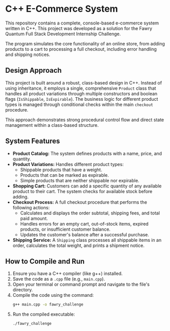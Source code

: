 # C++ E-Commerce System

This repository contains a complete, console-based e-commerce system written in C++. This project was developed as a solution for the Fawry Quantum Full Stack Development Internship Challenge.

The program simulates the core functionality of an online store, from adding products to a cart to processing a full checkout, including error handling and shipping notices.

## Design Approach

This project is built around a robust, class-based design in C++. Instead of using inheritance, it employs a single, comprehensive `Product` class that handles all product variations through multiple constructors and boolean flags (`IsShippable`, `IsExpirable`). The business logic for different product types is managed through conditional checks within the main `checkout` procedure.

This approach demonstrates strong procedural control flow and direct state management within a class-based structure.

## System Features

* **Product Catalog:** The system defines products with a name, price, and quantity.
* **Product Variations:** Handles different product types:
    * Shippable products that have a weight.
    * Products that can be marked as expirable.
    * Simple products that are neither shippable nor expirable.
* **Shopping Cart:** Customers can add a specific quantity of any available product to their cart. The system checks for available stock before adding.
* **Checkout Process:** A full checkout procedure that performs the following actions:
    * Calculates and displays the order subtotal, shipping fees, and total paid amount.
    * Handles errors for an empty cart, out-of-stock items, expired products, or insufficient customer balance.
    * Updates the customer's balance after a successful purchase.
* **Shipping Service:** A `Shipping` class processes all shippable items in an order, calculates the total weight, and prints a shipment notice.

## How to Compile and Run

1.  Ensure you have a C++ compiler (like g++) installed.
2.  Save the code as a `.cpp` file (e.g., `main.cpp`).
3.  Open your terminal or command prompt and navigate to the file's directory.
4.  Compile the code using the command:
    ```sh
    g++ main.cpp -o fawry_challenge
    ```
5.  Run the compiled executable:
    ```sh
    ./fawry_challenge
    ```
